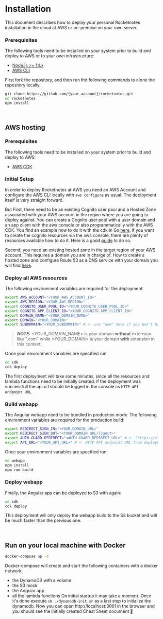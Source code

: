 # Installation
This document describes how to deploy your personal Rocketnotes installation in the cloud at AWS or on-premise on your own server.

### Prerequisites
The following tools need to be installed on your system prior to build and deploy to AWS or to your own infrastructure:

- [Node.js >= 14.x](https://nodejs.org/download/release/latest-v14.x/)
- [AWS CLI](https://docs.aws.amazon.com/cli/latest/userguide/getting-started-install.html)


First fork the repository, and then run the following commands to clone the repository locally.

```bash
git clone https://github.com/{your-account}/rocketnotes.git
cd rocketnotes
npm install
```
</br>

## AWS hosting
### Prerequisites
The following tools need to be installed on your system prior to build and deploy to AWS:

- [AWS CDK](https://github.com/aws/aws-cdk)

### Initial Setup
In order to deploy Rocketnotes at AWS you need an AWS Account and configure the AWS CLI locally with `aws configure` as usual.
The deployment itself is very straight forward.

But First, there need to be an existing Cognito user pool and a Hosted Zone associated with your AWS account in the region where you are going to deploy against.
You can create a Cognito user pool with a user domain and an app client with the aws console or also programmatically with the AWS CDK.
You find an example how to do it with the cdk in Go [here](https://github.com/fynnfluegge/aws-cdk-go-templates/tree/main/cognito-httpapi).
If you want to create the cognito resources via the aws console, there are plenty of resources available how to do it. Here is a good [guide](https://docs.aws.amazon.com/cognito/latest/developerguide/getting-started-with-cognito-user-pools.html) to do so.

Second, you need an existing hosted zone in the target region of your AWS account. This requires a domain you are in charge of.
How to create a hosted zone and configure Route 53 as a DNS service with your domain you will find [here](https://docs.aws.amazon.com/Route53/latest/DeveloperGuide/CreatingHostedZone.html).

### Deploy all AWS resources
The following environment variables are required for the deployment:
```bash
export AWS_ACCOUNT="<YOUR_AWS_ACCOUNT_ID>"
export AWS_REGION="<YOUR_AWS_REGION>"
export COGNITO_USER_POOL_ID="<YOUR_COGNITO_USER_POOL_ID>"
export COGNITO_APP_CLIENT_ID="<YOUR_COGNITO_APP_CLIENT_ID>"
export DOMAIN_NAME="<YOUR_DOMAIN_NAME>"
export DOMAIN="<YOUR_DOMAIN>"
export SUBDOMAIN="<YOUR_SUBDOMAIN>" # <- use "www" here if you don't have a subdomain configured in your hosted zone (e.g app)
```
> **_NOTE:_** <YOUR_DOMAIN_NAME> is your domain **without** extension like ".com" while <YOUR_DOMAIN> is your domain **with** extension in this context.

Once your environment variables are specified run:
```bash
cd cdk
cdk deploy
```

The first deployment will take some minutes, since all the resources and lambda functions need to be initially created. If the deployment was successfull the api url should be logged in the console as `HTTP API endpoint URL`.

### Build webapp
The Angular webapp need to be bundled in production mode.
The following environment variables are required for the production build:
```bash
export REDIRECT_SIGN_IN="<YOUR_DOMAIN_URL>"
export REDIRECT_SIGN_OUT="<YOUR_DOMAIN_URL/logout>"
export AUTH_GUARD_REDIRECT="<AUTH_GUARD_REDIRECT_URL>" # <- "https://<YOUR_DOMAIN_NAME>.auth.<AWS_REGION>.amazoncognito.com/login?response_type=code&client_id=<YOUR_COGNITO_APP_CLIENT_ID>&redirect_uri=https://<YOUR_SUBDOMAIN>.<YOUR_DOMAIN>"
export API_URL="<YOUR_API_URL>" # <- HTTP API endpoint URL from deployment console log
```
Once your environment variables are specified run:
```bash
cd webapp
npm install
npm run build
```

### Deploy webapp
Finally, the Angular app can be deployed to S3 with again:
```bash
cd cdk
cdk deploy
```
This deployment will only deploy the webapp build to the S3 bucket and will be much faster than the previous one.

</br>

## Run on your local machine with Docker
```bash
docker-compuse up -d
```
Docker-compose will create and start the following containers with a docker network:
- the DynamoDB with a volume
- the S3 mock
- the Angular app
- all the lambda functions
On initial startup it may take a moment.
Once it's done execute `sh ./dynamodb-init.sh` as a last step to initialize the dynamodb.
Now you can open http://localhost:3001 in the browser and you should see the initially created Cheat Sheet document 🚀
